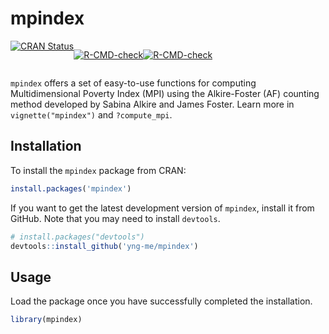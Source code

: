 # mpindex

<!-- badges: start -->
<div style="display: inline-flex;">
  <a href="https://cran.r-project.org/package=mpindex" target="_blank"><img
  src="https://www.r-pkg.org/badges/version/mpindex"
  alt="CRAN Status" /></a> 
  
  <a href="https://github.com/yng-me/mpindex/actions/workflows/R-CMD-check.yaml" target="_blank"><img
  src="https://github.com/yng-me/mpindex/actions/workflows/R-CMD-check.yaml/badge.svg"
  alt="R-CMD-check" /></a>
  
  <a href="https://app.codecov.io/gh/yng-me/mpindex?branch=main" target="_blank"><img
  src="https://codecov.io/gh/yng-me/mpindex/branch/main/graph/badge.svg"
  alt="R-CMD-check" /></a>
</div>
<!-- badges: end -->

`mpindex` offers a set of easy-to-use functions for computing Multidimensional Poverty Index (MPI) using the Alkire-Foster (AF) counting method developed by Sabina Alkire and James Foster. Learn more in `vignette("mpindex")` and `?compute_mpi`.

## Installation

To install the `mpindex` package from CRAN:

```r
install.packages('mpindex')
```

If you want to get the latest development version of `mpindex`, install it from GitHub. Note that you may need to install `devtools`.

```r
# install.packages("devtools")
devtools::install_github('yng-me/mpindex')
```
## Usage

Load the package once you have successfully completed the installation.

```r
library(mpindex)
```
